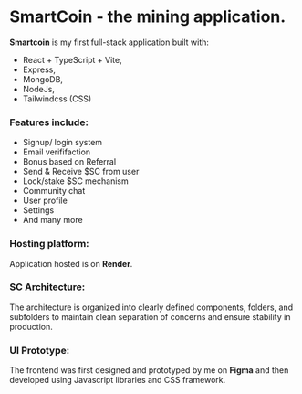 # SmartCoin - the mining application.

**Smartcoin** is my first full-stack application built with:
- React + TypeScript + Vite,
- Express, 
- MongoDB,
- NodeJs,
- Tailwindcss (CSS)

### Features include: 
- Signup/ login system 
- Email verififaction 
- Bonus based on Referral 
- Send & Receive $SC from user
- Lock/stake $SC mechanism 
- Community chat 
- User profile 
- Settings
- And many more

### Hosting platform:
Application hosted is on **Render**.

### SC Architecture:
The architecture is organized into clearly defined components, folders, and subfolders to maintain clean separation of concerns and ensure stability in production.

### UI Prototype:
The frontend was first designed and prototyped by me on **Figma** and then developed using Javascript libraries and CSS framework.

